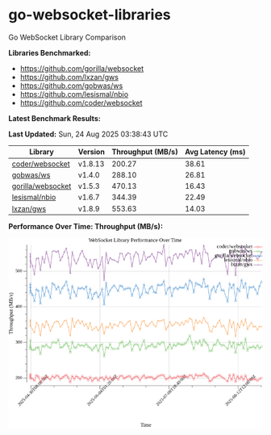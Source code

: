 # go-websocket-libraries

Go WebSocket Library Comparison

**Libraries Benchmarked:**

- https://github.com/gorilla/websocket
- https://github.com/lxzan/gws
- https://github.com/gobwas/ws
- https://github.com/lesismal/nbio
- https://github.com/coder/websocket

**Latest Benchmark Results:**

<!-- BENCHMARK_TABLE_START -->
**Last Updated:** Sun, 24 Aug 2025 03:38:43 UTC

| Library                                         | Version         | Throughput (MB/s) | Avg Latency (ms) |
| ----------------------------------------------- | --------------- | ----------------- | ---------------- |
| [coder/websocket](https://github.com/coder/websocket) | v1.8.13 | 200.27 | 38.61 |
| [gobwas/ws](https://github.com/gobwas/ws) | v1.4.0 | 288.10 | 26.81 |
| [gorilla/websocket](https://github.com/gorilla/websocket) | v1.5.3 | 470.13 | 16.43 |
| [lesismal/nbio](https://github.com/lesismal/nbio) | v1.6.7 | 344.39 | 22.49 |
| [lxzan/gws](https://github.com/lxzan/gws) | v1.8.9 | 553.63 | 14.03 |
<!-- BENCHMARK_TABLE_END -->

**Performance Over Time: Throughput (MB/s):**

![Benchmark Performance Graph](benchmark_performance.png)